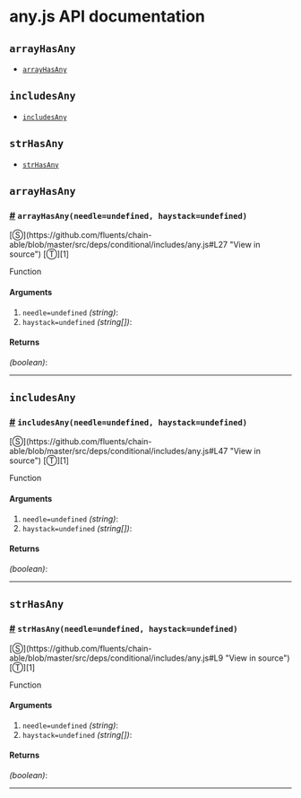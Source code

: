 # any.js API documentation

<!-- div class="toc-container" -->

<!-- div -->

## `arrayHasAny`
* <a href="#arrayHasAny">`arrayHasAny`</a>

<!-- /div -->

<!-- div -->

## `includesAny`
* <a href="#includesAny">`includesAny`</a>

<!-- /div -->

<!-- div -->

## `strHasAny`
* <a href="#strHasAny">`strHasAny`</a>

<!-- /div -->

<!-- /div -->

<!-- div class="doc-container" -->

<!-- div -->

## `arrayHasAny`

<!-- div -->

<h3 id="arrayHasAny"><a href="#arrayHasAny">#</a>&nbsp;<code>arrayHasAny(needle=undefined, haystack=undefined)</code></h3>
[&#x24C8;](https://github.com/fluents/chain-able/blob/master/src/deps/conditional/includes/any.js#L27 "View in source") [&#x24C9;][1]

Function

#### Arguments
1. `needle=undefined` *(string)*:
2. `haystack=undefined` *(string&#91;&#93;)*:

#### Returns
*(boolean)*:

---

<!-- /div -->

<!-- /div -->

<!-- div -->

## `includesAny`

<!-- div -->

<h3 id="includesAny"><a href="#includesAny">#</a>&nbsp;<code>includesAny(needle=undefined, haystack=undefined)</code></h3>
[&#x24C8;](https://github.com/fluents/chain-able/blob/master/src/deps/conditional/includes/any.js#L47 "View in source") [&#x24C9;][1]

Function

#### Arguments
1. `needle=undefined` *(string)*:
2. `haystack=undefined` *(string&#91;&#93;)*:

#### Returns
*(boolean)*:

---

<!-- /div -->

<!-- /div -->

<!-- div -->

## `strHasAny`

<!-- div -->

<h3 id="strHasAny"><a href="#strHasAny">#</a>&nbsp;<code>strHasAny(needle=undefined, haystack=undefined)</code></h3>
[&#x24C8;](https://github.com/fluents/chain-able/blob/master/src/deps/conditional/includes/any.js#L9 "View in source") [&#x24C9;][1]

Function

#### Arguments
1. `needle=undefined` *(string)*:
2. `haystack=undefined` *(string&#91;&#93;)*:

#### Returns
*(boolean)*:

---

<!-- /div -->

<!-- /div -->

<!-- /div -->

 [1]: #arrayhasany "Jump back to the TOC."
